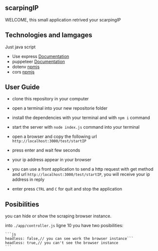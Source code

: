 ## scarpingIP

WELCOME,
this small application retrived your scarpingIP

## Technologies and lamgages

Just java script

- Use express [Documentation](https://expressjs.com/)
- puppeteer [Documentation](https://github.com/puppeteer/puppeteer)
- dotenv [npmjs](https://www.npmjs.com/package/dotenv)
- cors [npmjs](https://www.npmjs.com/package/cors)

## User Guide 

- clone this repository in your computer
- open a terminal into your new repositorie folder
- install the dependencies with your terminal and  with ```npm i``` command
- start the server with ```node index.js``` command into your terminal
- open a browser and copy the following url ```http://localhost:3000/test/startIP```
- press enter and wait few seconds
- your ip address appear in your browser
  

- you can use a front application to send a http request 
  with get method and url ```http://localhost:3000/test/startIP```, 
  you will receive your ip address in reply
- enter press ```CTRL``` and ```C``` for quit and stop the application

## Posibilities

you can hide or show the scraping browser instance.

into ```./app/controller.js``` ligne 10 you have two posibilities:

    ```js
    headless: false,// you can see work the browser instance```
    headless: true,// you can't see the browser instance
    ```